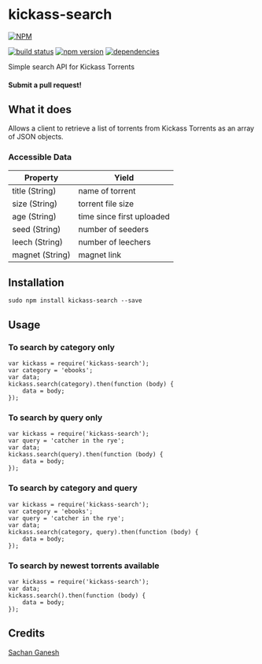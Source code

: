 # kickass-search

[![NPM](https://nodei.co/npm/kickass-search.png)](https://nodei.co/npm/kickass-search/)

[![build status](https://secure.travis-ci.org/sachanganesh/kickass-search.png)](http://travis-ci.org/sachanganesh/kickass-search)
[![npm version](https://badge.fury.io/js/kickass-search.svg)](http://badge.fury.io/js/kickass-search)
[![dependencies](https://david-dm.org/sachanganesh/kickass-search.png)](https://david-dm.org/sachanganesh/kickass-search.png)

Simple search API for Kickass Torrents

#### Submit a pull request!

## What it does
Allows a client to retrieve a list of torrents from Kickass Torrents as an array of JSON objects.

### Accessible Data

Property | Yield
--- | ---
title (String) | name of torrent
size (String) | torrent file size
age (String) | time since first uploaded
seed (String) | number of seeders
leech (String) | number of leechers
magnet (String) | magnet link

## Installation

```
sudo npm install kickass-search --save
```

## Usage

### To search by category only
	var kickass = require('kickass-search');
	var category = 'ebooks';
	var data;
	kickass.search(category).then(function (body) {
		data = body;
	});

### To search by query only
	var kickass = require('kickass-search');
	var query = 'catcher in the rye';
	var data;
	kickass.search(query).then(function (body) {
		data = body;
	});

### To search by category and query
	var kickass = require('kickass-search');
	var category = 'ebooks';
	var query = 'catcher in the rye';
	var data;
	kickass.search(category, query).then(function (body) {
		data = body;
	});

### To search by newest torrents available
	var kickass = require('kickass-search');
	var data;
	kickass.search().then(function (body) {
		data = body;
	});

## Credits
[Sachan Ganesh](https://github.com/sachanganesh/)
